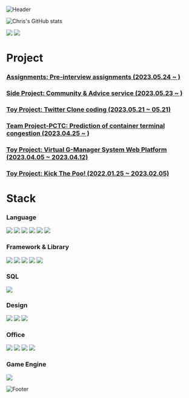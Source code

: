 ![Header](https://capsule-render.vercel.app/api?type=waving&color=276DC3&height=100&section=header)

![Chris's GitHub stats](https://github-readme-stats.vercel.app/api?username=ChrisEuristic&show_icons=true&theme=github_dark)

<img src="https://img.shields.io/badge/-eanair@kakao.com-3178C6?logo=mail.ru&logoColor=white"> <a href="https://open.kakao.com/o/sO6YhZcf" target="_blank"><img src="https://img.shields.io/badge/-Kakao Talk-FFCD00?logo=kakaotalk&logoColor=white"></a>

# Project

### [Assignments: Pre-interview assignments (2023.05.24 ~ )](https://github.com/ChrisEuristic/Assignments_PreInterviewAssignment)
### [Side Project: Community & Advice service (2023.05.23 ~ )](https://github.com/ChrisEuristic/ToyProject_Diary)
### [Toy Project: Twitter Clone coding (2023.05.21 ~ 05.21)](https://github.com/ChrisEuristic/ToyProject_Cwitter)
### [Team Project-PCTC: Prediction of container terminal congestion (2023.04.25 ~ )](https://github.com/ChrisEuristic/TeamProject_PCTC/)
### [Toy Project: Virtual G-Manager System Web Platform (2023.04.05 ~ 2023.04.12)](https://github.com/ChrisEuristic/ToyProject_G-Manager/)
### [Toy Project: Kick The Poo! (2022.01.25 ~ 2023.02.05)](https://github.com/ChrisEuristic/ToyProject_KickThePoo#readme)

# Stack

### Language

  <img src="https://img.shields.io/badge/-HTML5-E34F26?logo=html5&logoColor=white">   <img src="https://img.shields.io/badge/-CSS3-1572B6?logo=css3&logoColor=white">   <img src="https://img.shields.io/badge/-Javascript-F7DF1E?logo=javascript&logoColor=white">   <img src="https://img.shields.io/badge/-TypeScript-3178C6?logo=typescript&logoColor=white">   <img src="https://img.shields.io/badge/-Java-FF2222?logo=openjdk&logoColor=white">   <img src="https://img.shields.io/badge/-Python-3776AB?logo=python&logoColor=white">

### Framework & Library

  <img src="https://img.shields.io/badge/-Next.JS-000000?logo=next.js&logoColor=white">  <img src="https://img.shields.io/badge/-React.JS-61DAFB?logo=react&logoColor=white">  <img src="https://img.shields.io/badge/-Express.js-000000?logo=express&logoColor=white">  <img src="https://img.shields.io/badge/-Node.js-339933?logo=node.js&logoColor=white">  <img src="https://img.shields.io/badge/-Spring Boot-6DB33F?logo=spring boot&logoColor=white">

### SQL

  <img src="https://img.shields.io/badge/-MySQL-4479A1?logo=mysql&logoColor=white">

### Design

  <img src="https://img.shields.io/badge/-Adobe Photoshop-31A8FF?logo=adobe photoshop&logoColor=white">   <img src="https://img.shields.io/badge/-Adobe Lightroom-31A8FF?logo=adobe lightroom&logoColor=white">   <img src="https://img.shields.io/badge/-Figma-F24E1E?logo=figma&logoColor=white">

### Office

  <img src="https://img.shields.io/badge/-MS Excel-217346?logo=microsoft excel&logoColor=white">   <img src="https://img.shields.io/badge/-MS Access-A4373A?logo=microsoft access&logoColor=white">   <img src="https://img.shields.io/badge/-MS Outlook-0078D4?logo=microsoft outlook&logoColor=white">   <img src="https://img.shields.io/badge/-MS Visio-3955A3?logo=microsoft visio&logoColor=white">

### Game Engine

  <img src="https://img.shields.io/badge/-Unity 2D-FFFFFF?logo=unity&logoColor=black">

![Footer](https://capsule-render.vercel.app/api?type=waving&color=auto&height=100&section=footer)
